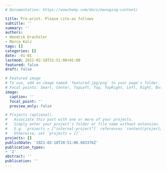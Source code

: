 ```yaml
---
# Documentation: https://wowchemy.com/docs/managing-content/

title: Pre-print. Please cite-as follows
subtitle: ''
summary: ''
authors:
- Hendrik Drachsler
- Marco Kalz
tags: []
categories: []
date: -01-01
lastmod: 2021-02-18T21:51:08+01:00
featured: false
draft: false

# Featured image
# To use, add an image named `featured.jpg/png` to your page's folder.
# Focal points: Smart, Center, TopLeft, Top, TopRight, Left, Right, BottomLeft, Bottom, BottomRight.
image:
  caption: ''
  focal_point: ''
  preview_only: false

# Projects (optional).
#   Associate this post with one or more of your projects.
#   Simply enter your project's folder or file name without extension.
#   E.g. `projects = ["internal-project"]` references `content/project/deep-learning/index.md`.
#   Otherwise, set `projects = []`.
projects: []
publishDate: '2021-02-18T20:51:08.603376Z'
publication_types:
- '2'
abstract: ''
publication: ''
---
```

